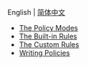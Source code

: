 English | [简体中文](README.zh_CN.md)

* [The Policy Modes](policy_modes/README.md)
* [The Built-in Rules](built_in_rules.md)
* [The Custom Rules](custom_rules.md)
* [Writing Policies](writing_policies.md)
